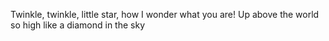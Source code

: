 Twinkle, twinkle, little star,
how I wonder what you are!
Up above the world so high
like a diamond in the sky
